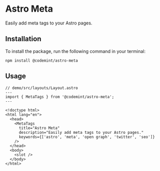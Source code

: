 # Astro Meta

Easily add meta tags to your Astro pages.

## Installation

To install the package, run the following command in your terminal:

`npm install @codemint/astro-meta`

## Usage

```
// demo/src/layouts/Layout.astro
---
import { MetaTags } from '@codemint/astro-meta';
---

<!doctype html>
<html lang="en">
  <head>
    <MetaTags
      title="Astro Meta"
      description="Easily add meta tags to your Astro pages."
      keywords={['astro', 'meta', 'open graph', 'twitter', 'seo']}
    />
  </head>
  <body>
    <slot />
  </body>
</html>
```
